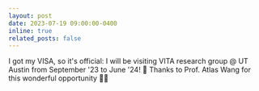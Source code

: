 ```yaml
---
layout: post
date: 2023-07-19 09:00:00-0400
inline: true
related_posts: false
---
```


I got my VISA, so it's official: I will be visiting VITA research group @ UT Austin from September '23 to June '24! 🤠 Thanks to Prof. Atlas Wang for this wonderful opportunity 🙏🏼